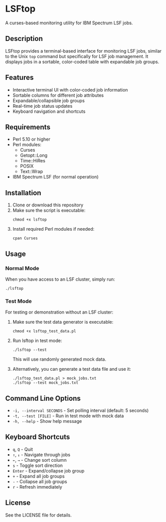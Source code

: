 # LSFtop

A curses-based monitoring utility for IBM Spectrum LSF jobs.

## Description

LSFtop provides a terminal-based interface for monitoring LSF jobs, similar to the Unix `top` command but specifically for LSF job management. It displays jobs in a sortable, color-coded table with expandable job groups.

## Features

- Interactive terminal UI with color-coded job information
- Sortable columns for different job attributes
- Expandable/collapsible job groups
- Real-time job status updates
- Keyboard navigation and shortcuts

## Requirements

- Perl 5.10 or higher
- Perl modules:
  - Curses
  - Getopt::Long
  - Time::HiRes
  - POSIX
  - Text::Wrap
- IBM Spectrum LSF (for normal operation)

## Installation

1. Clone or download this repository
2. Make sure the script is executable:
   ```
   chmod +x lsftop
   ```
3. Install required Perl modules if needed:
   ```
   cpan Curses
   ```

## Usage

### Normal Mode

When you have access to an LSF cluster, simply run:

```
./lsftop
```

### Test Mode

For testing or demonstration without an LSF cluster:

1. Make sure the test data generator is executable:
   ```
   chmod +x lsftop_test_data.pl
   ```

2. Run lsftop in test mode:
   ```
   ./lsftop --test
   ```

   This will use randomly generated mock data.

3. Alternatively, you can generate a test data file and use it:
   ```
   ./lsftop_test_data.pl > mock_jobs.txt
   ./lsftop --test mock_jobs.txt
   ```

## Command Line Options

- `-i, --interval SECONDS` - Set polling interval (default: 5 seconds)
- `-t, --test [FILE]` - Run in test mode with mock data
- `-h, --help` - Show help message

## Keyboard Shortcuts

- `q`, `Q` - Quit
- `↑`, `↓` - Navigate through jobs
- `←`, `→` - Change sort column
- `s` - Toggle sort direction
- `Enter` - Expand/collapse job group
- `+` - Expand all job groups
- `-` - Collapse all job groups
- `r` - Refresh immediately

## License

See the LICENSE file for details.
